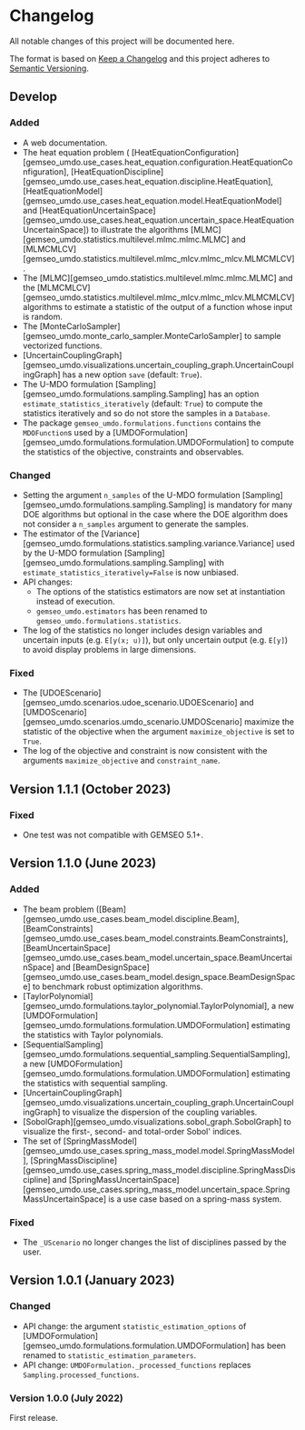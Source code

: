 <!--
Copyright 2021 IRT Saint Exupéry, https://www.irt-saintexupery.com

This work is licensed under the Creative Commons Attribution-ShareAlike 4.0
International License. To view a copy of this license, visit
http://creativecommons.org/licenses/by-sa/4.0/ or send a letter to Creative
Commons, PO Box 1866, Mountain View, CA 94042, USA.
-->

<!--
Changelog titles are:
- Added: for new features.
- Changed: for changes in existing functionality.
- Deprecated: for soon-to-be removed features.
- Removed: for now removed features.
- Fixed: for any bug fixes.
- Security: in case of vulnerabilities.
-->

# Changelog

All notable changes of this project will be documented here.

The format is based on
[Keep a Changelog](https://keepachangelog.com/en/1.0.0)
and this project adheres to
[Semantic Versioning](https://semver.org/spec/v2.0.0.html).

## Develop

### Added

- A web documentation.
- The heat equation problem (
  [HeatEquationConfiguration][gemseo_umdo.use_cases.heat_equation.configuration.HeatEquationConfiguration],
  [HeatEquationDiscipline][gemseo_umdo.use_cases.heat_equation.discipline.HeatEquation],
  [HeatEquationModel][gemseo_umdo.use_cases.heat_equation.model.HeatEquationModel]
  and [HeatEquationUncertainSpace][gemseo_umdo.use_cases.heat_equation.uncertain_space.HeatEquationUncertainSpace])
  to illustrate the algorithms [MLMC][gemseo_umdo.statistics.multilevel.mlmc.mlmc.MLMC]
  and [MLMCMLCV][gemseo_umdo.statistics.multilevel.mlmc_mlcv.mlmc_mlcv.MLMCMLCV].
- The [MLMC][gemseo_umdo.statistics.multilevel.mlmc.mlmc.MLMC] and
  the [MLMCMLCV][gemseo_umdo.statistics.multilevel.mlmc_mlcv.mlmc_mlcv.MLMCMLCV]
  algorithms to estimate a statistic of the output of a function
  whose input is random.
- The [MonteCarloSampler][gemseo_umdo.monte_carlo_sampler.MonteCarloSampler]
  to sample vectorized functions.
- [UncertainCouplingGraph][gemseo_umdo.visualizations.uncertain_coupling_graph.UncertainCouplingGraph]
  has a new option ``save`` (default: ``True``).
- The U-MDO formulation [Sampling][gemseo_umdo.formulations.sampling.Sampling]
  has an option ``estimate_statistics_iteratively`` (default: ``True``)
  to compute the statistics iteratively
  and so do not store the samples in a ``Database``.
- The package ``gemseo_umdo.formulations.functions`` contains the ``MDOFunction``s
  used by a [UMDOFormulation][gemseo_umdo.formulations.formulation.UMDOFormulation]
  to compute the statistics of the objective, constraints and observables.

### Changed

- Setting the argument ``n_samples``
  of the U-MDO formulation [Sampling][gemseo_umdo.formulations.sampling.Sampling]
  is mandatory for many DOE algorithms
  but optional in the case where
  the DOE algorithm does not consider a ``n_samples`` argument to generate the samples.
- The estimator of the [Variance][gemseo_umdo.formulations.statistics.sampling.variance.Variance]
  used by the U-MDO formulation [Sampling][gemseo_umdo.formulations.sampling.Sampling]
  with ``estimate_statistics_iteratively=False`` is now unbiased.
- API changes:
  - The options of the statistics estimators
    are now set at instantiation instead of execution.
  - ``gemseo_umdo.estimators`` has been renamed to ``gemseo_umdo.formulations.statistics``.
- The log of the statistics no longer includes design variables and uncertain inputs
  (e.g. ``E[y(x; u)]``),
  but only uncertain output  (e.g. ``E[y]``) to avoid display problems in large dimensions.

### Fixed

- The [UDOEScenario][gemseo_umdo.scenarios.udoe_scenario.UDOEScenario]
  and [UMDOScenario][gemseo_umdo.scenarios.umdo_scenario.UMDOScenario]
  maximize the statistic of the objective
  when the argument ``maximize_objective`` is set to ``True``.
- The log of the objective and constraint is now consistent
  with the arguments ``maximize_objective`` and ``constraint_name``.

## Version 1.1.1 (October 2023)

### Fixed

- One test was not compatible with GEMSEO 5.1+.

## Version 1.1.0 (June 2023)

### Added

- The beam problem ([Beam][gemseo_umdo.use_cases.beam_model.discipline.Beam],
  [BeamConstraints][gemseo_umdo.use_cases.beam_model.constraints.BeamConstraints],
  [BeamUncertainSpace][gemseo_umdo.use_cases.beam_model.uncertain_space.BeamUncertainSpace]
  and [BeamDesignSpace][gemseo_umdo.use_cases.beam_model.design_space.BeamDesignSpace]
  to benchmark robust optimization algorithms.
- [TaylorPolynomial][gemseo_umdo.formulations.taylor_polynomial.TaylorPolynomial],
  a new [UMDOFormulation][gemseo_umdo.formulations.formulation.UMDOFormulation]
  estimating the statistics with Taylor polynomials.
- [SequentialSampling][gemseo_umdo.formulations.sequential_sampling.SequentialSampling],
  a new [UMDOFormulation][gemseo_umdo.formulations.formulation.UMDOFormulation]
  estimating the statistics with sequential sampling.
- [UncertainCouplingGraph][gemseo_umdo.visualizations.uncertain_coupling_graph.UncertainCouplingGraph]
  to visualize the dispersion of the coupling variables.
- [SobolGraph][gemseo_umdo.visualizations.sobol_graph.SobolGraph]
  to visualize the first-, second- and total-order Sobol' indices.
- The set of [SpringMassModel][gemseo_umdo.use_cases.spring_mass_model.model.SpringMassModel],
  [SpringMassDiscipline][gemseo_umdo.use_cases.spring_mass_model.discipline.SpringMassDiscipline]
  and [SpringMassUncertainSpace][gemseo_umdo.use_cases.spring_mass_model.uncertain_space.SpringMassUncertainSpace]
  is a use case based on a spring-mass system.

### Fixed

- The ``_UScenario`` no longer changes the list of disciplines passed by the user.

## Version 1.0.1 (January 2023)

### Changed

- API change: the argument ``statistic_estimation_options``
  of [UMDOFormulation][gemseo_umdo.formulations.formulation.UMDOFormulation]
  has been renamed to ``statistic_estimation_parameters``.
- API change: ``UMDOFormulation._processed_functions`` replaces ``Sampling.processed_functions``.

### Version 1.0.0 (July 2022)

First release.
